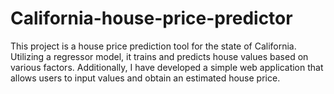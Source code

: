 # California-house-price-predictor
This project is a house price prediction tool for the state of California. Utilizing a regressor model, it trains and predicts house values based on various factors. Additionally, I have developed a simple web application that allows users to input values and obtain an estimated house price.
